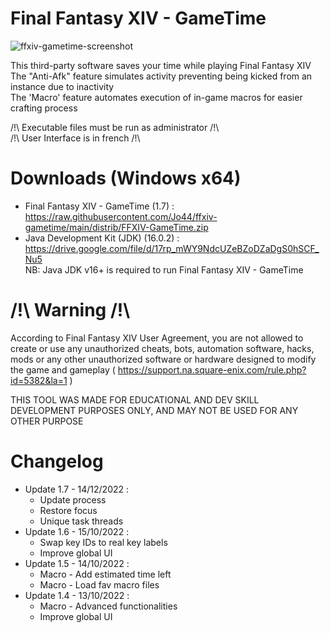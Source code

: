 # Final Fantasy XIV - GameTime

![ffxiv-gametime-screenshot](https://user-images.githubusercontent.com/38272817/207498901-27537491-a47c-4b29-a319-5eb08f3d2ba5.jpg)

This third-party software saves your time while playing Final Fantasy XIV  
The "Anti-Afk" feature simulates activity preventing being kicked from an instance due to inactivity  
The 'Macro' feature automates execution of in-game macros for easier crafting process

/!\ Executable files must be run as administrator /!\  
/!\ User Interface is in french /!\  

# Downloads (Windows x64)

* Final Fantasy XIV - GameTime (1.7) :  
https://raw.githubusercontent.com/Jo44/ffxiv-gametime/main/distrib/FFXIV-GameTime.zip  
* Java Development Kit (JDK) (16.0.2) :  
https://drive.google.com/file/d/17rp_mWY9NdcUZeBZoDZaDgS0hSCF_Nu5  
NB: Java JDK v16+ is required to run Final Fantasy XIV - GameTime

# /!\ Warning /!\\

According to Final Fantasy XIV User Agreement, you are not allowed to create or use any unauthorized cheats, bots, automation software, hacks, mods or any other unauthorized software or hardware designed to modify the game and gameplay ( https://support.na.square-enix.com/rule.php?id=5382&la=1 )

THIS TOOL WAS MADE FOR EDUCATIONAL AND DEV SKILL DEVELOPMENT PURPOSES ONLY, AND MAY NOT BE USED FOR ANY OTHER PURPOSE

# Changelog

* Update 1.7 - 14/12/2022 :  
  * Update process  
  * Restore focus  
  * Unique task threads  
* Update 1.6 - 15/10/2022 :  
  * Swap key IDs to real key labels  
  * Improve global UI  
* Update 1.5 - 14/10/2022 :  
  * Macro - Add estimated time left  
  * Macro - Load fav macro files  
* Update 1.4 - 13/10/2022 :  
  * Macro - Advanced functionalities  
  * Improve global UI
